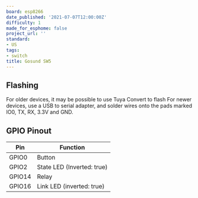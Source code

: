```yaml
---
board: esp8266
date_published: '2021-07-07T12:00:00Z'
difficulty: 1
made_for_esphome: false
project_url: ''
standard:
- US
tags:
- switch
title: Gosund SW5
---
```


## Flashing

For older devices, it may be possible to use Tuya Convert to flash
For newer devices, use a USB to serial adapter, and solder wires onto the pads marked IO0, TX, RX, 3.3V and GND.

## GPIO Pinout

| Pin    | Function                   |
| ------ | -------------------------- |
| GPIO0  | Button                     |
| GPIO2  | State LED (Inverted: true) |
| GPIO14 | Relay                      |
| GPIO16 | Link LED (inverted: true)  |